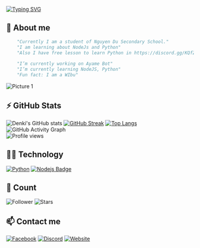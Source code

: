 [![Typing SVG](https://readme-typing-svg.herokuapp.com?color=F7F40C&lines=Hi!+I'm+Denki+%F0%9F%91%8B;Owner+of+Ayame+Bot)](https://git.io/typing-svg)
## 📝 About me
```py
    "Currently I am a student of Nguyen Du Secondary School."
    "I am learning about NodeJs and Python"
    "Also I have free lesson to learn Python in https://discord.gg/KQfZfx84"
    
    "I’m currently working on Ayame Bot"
    "I’m currently learning NodeJS, Python"
    "Fun fact: I am a WIbu"
```
![Picture 1](https://images2.alphacoders.com/117/thumb-350-1176248.jpg)

## ⚡ GitHub Stats #
![Denki's GitHub stats](https://github-readme-stats.vercel.app/api?username=ItzDenkiRepo&show_icons=true&theme=tokyonight)
[![GitHub Streak](https://github-readme-streak-stats.herokuapp.com/?user=ItzDenkiRepo&theme=tokyonight)](https://git.io/streak-stats)
[![Top Langs](https://github-readme-stats.vercel.app/api/top-langs/?username=ItzDenkiRepo&show_icons=true&layout=compact&theme=tokyonight)](https://github.com/anuraghazra/github-readme-stats)
![GitHub Activity Graph](https://activity-graph.herokuapp.com/graph?username=ItzDenkiRepo)  
![Profile views](https://gpvc.arturio.dev/ItzDenkiRepo)  

## 🤷‍♂️ Technology
[![Python](https://img.shields.io/badge/-Python-61DBFB?style=for-the-badge&labelColor=black&logo=python&logoColor=61DBFB)](#)
[![Nodejs Badge](https://img.shields.io/badge/-Nodejs-3C873A?style=for-the-badge&labelColor=black&logo=node.js&logoColor=3C873A)](#)

## 🎉 Count
![Follower](https://img.shields.io/github/followers/ItzDenkiRepo?color=%23FFF333&label=Follower&logo=github&style=plastic)
![Stars](https://img.shields.io/github/stars/ItzDenkiRepo?color=%23FFF333&label=Stars&logo=Github&style=plastic)

## 📫 Contact me
[![Facebook](https://img.shields.io/badge/Facebook-0077B5?style=for-the-badge&logo=facebook&color=395693&logoColor=white)](https://www.facebook.com/denki.official1)
[![Discord](https://img.shields.io/badge/Discord-0077B5?style=for-the-badge&logo=discord&color=5037EA&logoColor=white)](https://discord.gg/KQfZfx84)
[![Website](https://img.shields.io/badge/Website-0077B5?style=for-the-badge&logo=cairometro&color=5037EA&logoColor=white)](https://ayamebot.tk)


